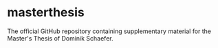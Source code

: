 # masterthesis
The official GitHub repository containing supplementary material for the Master's Thesis of Dominik Schaefer.
